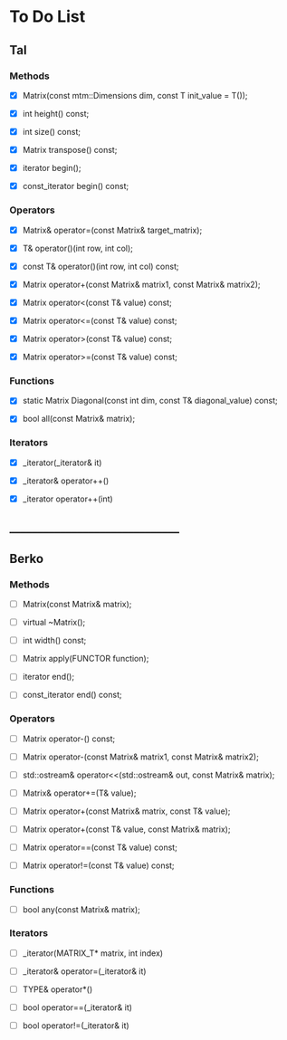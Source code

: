 # To Do List
## Tal
### Methods
- [x] Matrix(const mtm::Dimensions dim, const T init_value = T());

- [x] int height() const;

- [x] int size() const;

- [x] Matrix transpose() const;

- [x] iterator begin();

- [x] const_iterator begin() const;


### Operators
- [x] Matrix& operator=(const Matrix<T>& target_matrix);

- [x] T& operator()(int row, int col);

- [x] const T& operator()(int row, int col) const;

- [x] Matrix<T> operator+(const Matrix<T>& matrix1, const Matrix<T>& matrix2);

- [x] Matrix<bool> operator<(const T& value) const;

- [x] Matrix<bool> operator<=(const T& value) const;

- [x] Matrix<bool> operator>(const T& value) const;

- [x] Matrix<bool> operator>=(const T& value) const;


### Functions
- [x] static Matrix Diagonal(const int dim, const T& diagonal_value) const;

- [x] bool all(const Matrix<T>& matrix);


### Iterators
- [x] _iterator(_iterator& it)

- [x] _iterator& operator++()

- [x] _iterator operator++(int)

## ______________________________

## Berko
### Methods
- [ ] Matrix(const Matrix<T>& matrix);

- [ ] virtual ~Matrix();

- [ ] int width() const;

- [ ] Matrix apply(FUNCTOR function);

- [ ] iterator end();

- [ ] const_iterator end() const;


### Operators
- [ ] Matrix operator-() const;

- [ ] Matrix<T> operator-(const Matrix<T>& matrix1, const Matrix<T>& matrix2);

- [ ] std::ostream& operator<<(std::ostream& out, const Matrix<T>& matrix);

- [ ] Matrix& operator+=(T& value);

- [ ] Matrix<T> operator+(const Matrix<T>& matrix, const T& value);

- [ ] Matrix<T> operator+(const T& value, const Matrix<T>& matrix);

- [ ] Matrix<bool> operator==(const T& value) const;

- [ ] Matrix<bool> operator!=(const T& value) const;


### Functions
- [ ] bool any(const Matrix<T>& matrix);


### Iterators
- [ ] _iterator(MATRIX_T* matrix, int index)

- [ ] _iterator& operator=(_iterator& it)

- [ ] TYPE& operator*()

- [ ] bool operator==(_iterator& it)

- [ ] bool operator!=(_iterator& it)
